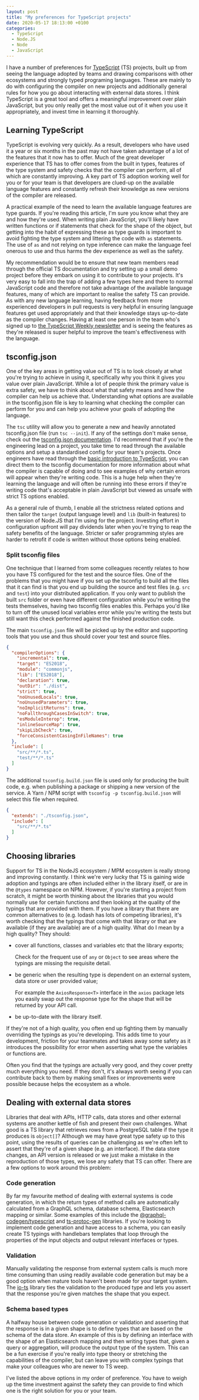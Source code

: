 ```yaml
---
layout: post
title: "My preferences for TypeScript projects"
date: 2020-05-17 18:13:00 +0100
categories:
  - TypeScript
  - Node.JS
  - Node
  - JavaScript
---
```


I have a number of preferences for [TypeScript] (TS) projects, built up from
seeing the language adopted by teams and drawing comparisons with other
ecosystems and strongly typed programing languages. These are mainly to do with
configuring the compiler on new projects and additionally general rules for how
you go about interacting with external data stores. I think TypeScript is a
great tool and offers a meaningful improvement over plain JavaScript, but you
only really get the most value out of it when you use it appropriately, and
invest time in learning it thoroughly.

[TypeScript]: https://www.typescriptlang.org

## Learning TypeScript

TypeScript is evolving very quickly. As a result, developers who have used it a
year or six months in the past may not have taken advantage of a lot of the
features that it now has to offer. Much of the great developer experience that
TS has to offer comes from the built in types, features of the type system and
safety checks that the compiler can perform, all of which are constantly
improving. A key part of TS adoption working well for you or for your team is
that developers are clued-up on the available language features and constantly
refresh their knowledge as new versions of the compiler are released.

A practical example of the need to learn the available language features are
type guards. If you're reading this article, I'm sure you know what they are and
how they're used. When writing plain JavaScript, you'll likely have written
functions or if statements that check for the shape of the object, but getting
into the habit of expressing these as type guards is important to avoid fighting
the type system and littering the code with `as` statements. The use of `as` and
not relying on type inference can make the language feel onerous to use and thus
harms the dev experience as well as the safety.

My recommendation would be to ensure that new team members read through the
official TS documentation and try setting up a small demo project before they
embark on using it to contribute to your projects. It's very easy to fall into
the trap of adding a few types here and there to normal JavaScript code and
therefore not take advantage of the available language features, many of which
are important to realise the safety TS can provide. As with any new language
learning, having feedback from more experienced developers in pull requests is
very helpful in ensuring language features get used appropriately and that their
knowledge stays up-to-date as the compiler changes. Having at least one person
in the team who's signed up to [the TypeScript Weekly newsletter] and is seeing
the features as they're released is super helpful to improve the team's
effectiveness with the language.

[the TypeScript Weekly newsletter]: https://www.typescript-weekly.com

## tsconfig.json

One of the key areas in getting value out of TS is to look closely at what
you're trying to achieve in using it, specifically why you think it gives you
value over plain JavaScript. While a lot of people think the primary value is
extra safety, we have to think about what that safety means and how the compiler
can help us achieve that. Understanding what options are available in the
tsconfig.json file is key to learning what checking the compiler can perform for
you and can help you achieve your goals of adopting the language.

The `tsc` utility will allow you to generate a new and heavily annotated
tsconfig.json file (run `tsc --init`). If any of the settings don't make sense,
check out the [tsconfig.json documentation]. I'd recommend that if you're the
engineering lead on a project, you take time to read through the available
options and setup a standardised config for your team's projects. Once engineers
have read through the [basic introduction to TypeScript], you can direct them to
the tsconfig documentation for more information about what the compiler is
capable of doing and to see examples of why certain errors will appear when
they're writing code. This is a huge help when they're learning the language and
will often be running into these errors if they're writing code that's
acceptable in plain JavaScript but viewed as unsafe with strict TS options
enabled.

[tsconfig.json documentation]: https://www.typescriptlang.org/tsconfig
[basic introduction to TypeScript]: https://www.typescriptlang.org/docs/handbook/typescript-in-5-minutes.html

As a general rule of thumb, I enable all the strictness related options and then
tailor the `target` (output language level) and `lib` (built-in features) to the
version of Node.JS that I'm using for the project. Investing effort in
configuration upfront will pay dividends later when you're trying to reap the
safety benefits of the language. Stricter or safer programming styles are harder
to retrofit if code is written without those options being enabled.

### Split tsconfig files

One technique that I learned from some colleagues recently relates to how you
have TS configured for the test and the source files. One of the problems that
you might have if you set up the tsconfig to build all the files that it can
find is that you end up building the source and test files (e.g. `src` and
`test`) into your distributed application. If you only want to publish the built
`src` folder or even have different configuration while you're writing the tests
themselves, having two tsconfig files enables this. Perhaps you'd like to turn
off the unused local variables error while you're writing the tests but still
want this check performed against the finished production code.

The main `tsconfig.json` file will be picked up by the editor and supporting
tools that you use and thus should cover your test and source files.

```json
{
  "compilerOptions": {
    "incremental": true,
    "target": "ES2018",
    "module": "commonjs",
    "lib": ["ES2018"],
    "declaration": true,
    "outDir": "./dist",
    "strict": true,
    "noUnusedLocals": true,
    "noUnusedParameters": true,
    "noImplicitReturns": true,
    "noFallthroughCasesInSwitch": true,
    "esModuleInterop": true,
    "inlineSourceMap": true,
    "skipLibCheck": true,
    "forceConsistentCasingInFileNames": true
  },
  "include": [
    "src/**/*.ts",
    "test/**/*.ts"
  ]
}
```

The additional `tsconfig.build.json` file is used only for producing the built
code, e.g. when publishing a package or shipping a new version of the service. A
Yarn / NPM script with `tsconfig -p tsconfig.build.json` will select this file
when required.

```json
{
  "extends": "./tsconfig.json",
  "include": [
    "src/**/*.ts"
  ]
}
```

## Choosing libraries

Support for TS in the NodeJS ecosystem / MPM ecosystem is really strong and
improving constantly. I think we're very lucky that TS is gaining wide adoption
and typings are often included either in the library itself, or are in the
`@types` namespace on NPM. However, if you're starting a project from scratch,
it might be worth thinking about the libraries that you would normally use for
certain functions and then looking at the quality of the typings that are
provided with them. If you have a library that there are common alternatives to
(e.g. lodash has lots of competing libraries), it's worth checking that the
typings that come with that library or that are available (if they are
available) are of a high quality. What do I mean by a high quality? They should:

* cover all functions, classes and variables etc that the library exports;

    Check for the frequent use of `any` or `Object` to see areas where the
    typings are missing the requisite detail.

* be generic when the resulting type is dependent on an external system, data
  store or user provided value;

    For example the `AxiosResponse<T>` interface in the `axios` package lets you
    easily swap out the response type for the shape that will be returned by
    your API call.

* be up-to-date with the library itself.

If they're not of a high quality, you often end up fighting them by manually
overriding the typings as you're developing. This adds time to your development,
friction for your teammates and takes away some safety as it introduces the
possibility for error when asserting what type the variables or functions are.

Often you find that the typings are actually very good, and they cover pretty
much everything you need. If they don't, it's always worth seeing if you can
contribute back to them by making small fixes or improvements were possible
because helps the ecosystem as a whole.

## Dealing with external data stores

Libraries that deal with APIs, HTTP calls, data stores and other external
systems are another kettle of fish and present their own challenges. What good
is a TS library that retrieves rows from a PostgreSQL table if the type it
produces is `object[]`? Although we may have great type safety up to this point,
using the results of queries can be challenging as we're often left to assert
that they're of a given shape (e.g. an interface). If the data store changes, an
API version is released or we just make a mistake in the reproduction of those
types, we lose any safety that TS can offer. There are a few options to work
around this problem:

### Code generation

By far my favourite method of dealing with external systems is code generation,
in which the return types of method calls are automatically calculated from a
GraphQL schema, database schema, Elasticsearch mapping or similar. Some examples
of this include the [@graphql-codegen/typescript] and [ts-protoc-gen] libraries.
If you're looking to implement code generation and have access to a schema, you
can easily create TS typings with handlebars templates that loop through the
properties of the input objects and output relevant interfaces or types.

[@graphql-codegen/typescript]: https://graphql-code-generator.com/docs/plugins/typescript/
[ts-protoc-gen]: https://github.com/improbable-eng/ts-protoc-gen

### Validation

Manually validating the response from external system calls is much more time
consuming than using readily available code generation but may be a good option
when mature tools haven't been made for your target system. The [io-ts] library
ties the validation to the produced type and lets you assert that the response
you're given matches the shape that you expect.

[io-ts]: https://github.com/gcanti/io-ts

### Schema based types

A halfway house between code generation or validation and asserting that the
response is in a given shape is to define types that are based on the schema of
the data store. An example of this is by defining an interface with the shape of
an Elasticsearch mapping and then writing types that, given a query or
aggregation, will produce the output type of the system. This can be a fun
exercise if you're really into type theory or stretching the capabilities of the
compiler, but can leave you with complex typings that make your colleagues who
are newer to TS weep.

I've listed the above options in my order of preference. You have to weigh up
the time investment against the safety they can provide to find which one is the
right solution for you or your team.
